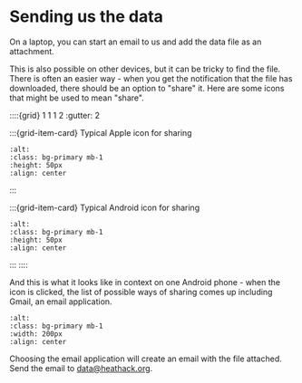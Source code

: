 # Sending us the data

On a laptop, you can start an email to us and add the data file as an attachment. 

This is also possible on other devices, but it can be tricky to find the file. There is often an easier way - when you get the notification that the file has downloaded, there should be an option to "share" it.  Here are some icons that might be used to mean "share". 


::::{grid} 1 1 1 2 
:gutter: 2

:::{grid-item-card}  Typical Apple icon for sharing 
```{image} /images/apple-share-icon.png
:alt: 
:class: bg-primary mb-1
:height: 50px
:align: center
```
:::

:::{grid-item-card} Typical Android icon for sharing 
```{image} /images/android-share-icon.jpg 
:alt: 
:class: bg-primary mb-1
:height: 50px
:align: center
```
:::
::::

And this is what it looks like in context on one Android phone - when the icon is clicked, the list of possible ways of sharing comes up including Gmail, an email application.  

```{image} /images/share-data.jpg
:alt: 
:class: bg-primary mb-1
:width: 200px
:align: center
```

Choosing the email application will create an email with the file attached.  Send the email to data@heathack.org.